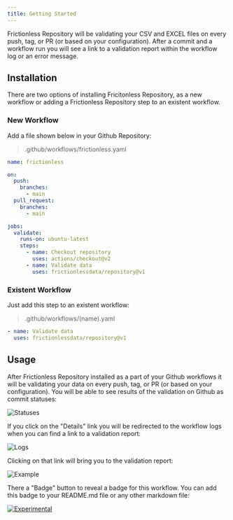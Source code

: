 ```yaml
---
title: Getting Started
---
```


Frictionless Repository will be validating your CSV and EXCEL files on every push, tag, or PR (or based on your configuration). After a commit and a workflow run you will see a link to a validation report within the workflow log or an error message.

## Installation

There are two options of installing Fricitonless Repository, as a new workflow or adding a Frictionless Repository step to an existent workflow.

### New Workflow

Add a file shown below in your Github Repository:

> .github/workflows/frictionless.yaml

```yaml
name: frictionless

on:
  push:
    branches:
      - main
  pull_request:
    branches:
      - main

jobs:
  validate:
    runs-on: ubuntu-latest
    steps:
      - name: Checkout repository
        uses: actions/checkout@v2
      - name: Validate data
        uses: frictionlessdata/repository@v1
```

### Existent Workflow

Just add this step to an existent workflow:

> .github/workflows/(name).yaml

```yaml
- name: Validate data
  uses: frictionlessdata/repository@v1
```

## Usage

After Frictionless Repository installed as a part of your Github workflows it will be validating your data on every push, tag, or PR (or based on your configuration). You will be able to see results of the validation on Github as commit statuses:

![Statuses](/img/statuses.png)

If you click on the "Details" link you will be redirected to the workflow logs when you can find a link to a validation report:

![Logs](/img/logs.png)

Clicking on that link will bring you to the validation report:

![Example](/img/example.png)

There a "Badge" button to reveal a badge for this workflow. You can add this badge to your README.md file or any other markdown file:

[![Experimental](https://github.com/frictionlessdata/repository-demo/actions/workflows/experimental.yaml/badge.svg)](https://repository.frictionlessdata.io/report?user=frictionlessdata&repo=repository-demo&flow=experimental)
